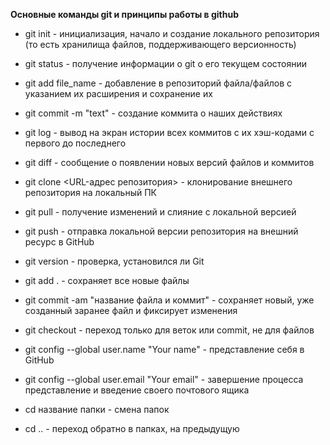 **Основные команды git и принципы работы в github**

- git init - инициализация, начало и создание локального репозитория (то есть хранилища файлов, поддерживающего версионность)

- git status - получение информации о git о его текущем состоянии

- git add file_name - добавление в репозиторий файла/файлов с указанием их расширения и сохранение их

- git commit -m "text" - создание коммита о наших действиях

- git log - вывод на экран истории всех коммитов с их хэш-кодами с первого до последнего

- git diff - сообщение о появлении новых версий файлов и коммитов

- git clone <URL-адрес репозитория> - клонирование внешнего репозитория на локальный ПК

- git pull - получение изменений и слияние с локальной версией

- git push - отправка локальной версии репозитория на внешний ресурс в GitHub

- git version - проверка, установился ли Git

- git add . - сохраняет все новые файлы

- git commit -am "название файла и коммит" - сохраняет новый, уже созданный заранее файл и фиксирует изменения

- git checkout - переход только для веток или commit, не для файлов

- git config --global user.name "Your name" - представление себя в GitHub

- git config --global user.email "Your email" - завершение процесса представление и введение своего почтового ящика

- cd название папки - смена папок

- cd .. - переход обратно в папках,  на предыдущую

